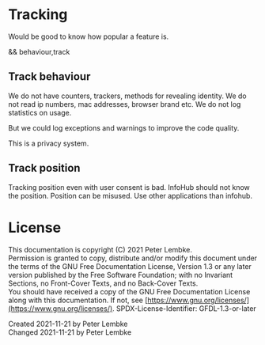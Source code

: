 # Tracking

Would be good to know how popular a feature is.

&& behaviour,track

## Track behaviour
We do not have counters, trackers, methods for revealing identity.
We do not read ip numbers, mac addresses, browser brand etc.
We do not log statistics on usage.

But we could log exceptions and warnings to improve the code quality.

This is a privacy system.

## Track position
Tracking position even with user consent is bad. InfoHub should not know the position.
Position can be misused. Use other applications than infohub. 

# License
This documentation is copyright (C) 2021 Peter Lembke.  
Permission is granted to copy, distribute and/or modify this document under the terms of the GNU Free Documentation License, Version 1.3 or any later version published by the Free Software Foundation; with no Invariant Sections, no Front-Cover Texts, and no Back-Cover Texts.  
You should have received a copy of the GNU Free Documentation License along with this documentation. If not, see [https://www.gnu.org/licenses/](https://www.gnu.org/licenses/).  SPDX-License-Identifier: GFDL-1.3-or-later

Created 2021-11-21 by Peter Lembke  
Changed 2021-11-21 by Peter Lembke  
